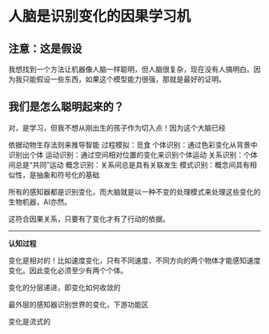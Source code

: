 # 人脑是识别变化的因果学习机

## 注意：这是假设

我想找到一个方法让机器像人脑一样聪明，但人脑很复杂，现在没有人搞明白。因为我只能假设一些东西，如果这个模型能力很强，那就是最好的证明。

## 我们是怎么聪明起来的？

对，是学习，但我不想从刚出生的孩子作为切入点！因为这个大脑已经



依据动物生存法则来推导智能
过程模拟：觅食
个体识别：通过色彩变化从背景中识别出个体
运动识别：通过空间相对位置的变化来识别个体运动
关系识别：个体间总是“共同”运动
概念识别：关系间总是具有关联发生
模式识别：概念间具有相似性，是抽象和符号化的基础

所有的感知器都是识别变化，而大脑就是以一种不变的处理模式来处理这些变化的生物机器，AI亦然。

这符合因果关系，只要有了变化才有了行动的依据。

---

**认知过程**

变化是相对的！比如速度变化，只有不同速度、不同方向的两个物体才能感知速度变化。因此变化必须至少有两个个体。

变化的分层递进，即变化如何收敛的

最外层的感知器识别世界的变化，下游功能区

变化是流式的
